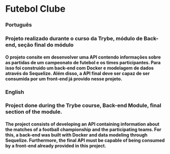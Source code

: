 # Futebol Clube

### Português
### Projeto realizado durante o curso da Trybe, módulo de Back-end, seção final do módulo

#### O projeto consite em desenvolver uma API contendo informações sobre as partidas de um campeonato de futebol e os times participantes. Para isso foi construido um back-end com Docker e modelagem de dados através do Sequelize. Além disso, a API final deve ser capaz de ser consumida por um front-end já provido nesse projeto.

### English
### Project done during the Trybe course, Back-end Module, final section of the module.

#### The project consists of developing an API containing information about the matches of a football championship and the participating teams. For this, a back-end was built with Docker and data modeling through Sequelize. Furthermore, the final API must be capable of being consumed by a front-end already provided in this project.
